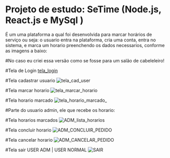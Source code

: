 # Projeto de estudo: SeTime (Node.js, React.js e MySql )
  
  É um uma plataforma a qual foi desenvolvida para marcar horários de serviço ou seja:
    o usuario entra na plataforma, 
    cria uma conta, 
    entra no sistema, 
    e marca um horario preenchendo os dados necessarios, conforme as imagens a baixo:
 
#No caso eu criei essa versão como se fosse para um salão de cabeleleiro!

#Tela de Login
[tela_login](https://user-images.githubusercontent.com/36746073/175696113-cd3f3c5d-1376-45f3-9aa9-6843a55c7381.png)

#Tela cadastrar usuario
![tela_cad_user](https://user-images.githubusercontent.com/36746073/175696164-59d42450-eb62-4367-bf9a-8a0bc53832e4.png)

#Tela marcar horario
![tela_marcar_horario](https://user-images.githubusercontent.com/36746073/175696182-8970acca-c802-42bf-9938-a81e062e9c4b.png)

#Tela horario marcado
![tela_horario_marcado_](https://user-images.githubusercontent.com/36746073/175696208-3d987778-6c99-4987-b62b-5210e42310d7.png)

#Parte do usuario admin, ele que recebe os horario:

#Tela horarios marcados
![ADM_lista_horarios](https://user-images.githubusercontent.com/36746073/175696357-8622568e-d36d-4667-8908-7629f2df96a0.png)

#Tela concluir horario
![ADM_CONCLUIR_PEDIDO](https://user-images.githubusercontent.com/36746073/175696368-37092aaf-4a1b-4ba3-bff2-2e0d35d9ae17.png)

#Tela cancelar horario
![ADM_CANCELAR_PEDIDO](https://user-images.githubusercontent.com/36746073/175696371-445c216d-229e-4aa3-a613-da7104d18c2f.png)

#Tela sair USER ADM | USER NORMAL
![SAIR](https://user-images.githubusercontent.com/36746073/175696380-da0ff985-d08c-47a7-9f68-e3e5620d4b26.png)

